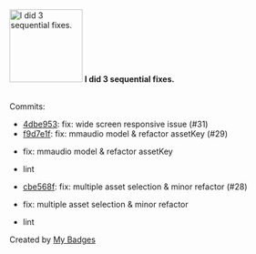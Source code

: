 <img src="https://my-badges.github.io/my-badges/fix-3.png" alt="I did 3 sequential fixes." title="I did 3 sequential fixes." width="128">
<strong>I did 3 sequential fixes.</strong>
<br><br>

Commits:

- <a href="https://github.com/kingstar0118/AIVideoStartKit/commit/4dbe953b36240b5b49ddc10b46ef7913c90ce9e4">4dbe953</a>: fix: wide screen responsive issue (#31)
- <a href="https://github.com/kingstar0118/AIVideoStartKit/commit/f9d7e1f16b03f40f1d43a2cf5c8ecc0d62a68263">f9d7e1f</a>: fix: mmaudio model & refactor assetKey (#29)

* fix: mmaudio model & refactor assetKey

* lint
- <a href="https://github.com/kingstar0118/AIVideoStartKit/commit/cbe568f59ff801cbdcba563c4847df9a4264715b">cbe568f</a>: fix: multiple asset selection & minor refactor (#28)

* fix: multiple asset selection & minor refactor

* lint


Created by <a href="https://github.com/my-badges/my-badges">My Badges</a>